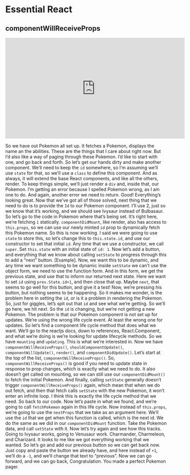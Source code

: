<Head>
  <title>Learn React | Essential React > componentWillReceiveProps</title>
</Head>

# Essential React

## componentWillReceiveProps

<iframe width="560" height="315" src="https://www.youtube.com/embed/SAYPAWnZEk0" frameborder="0" allow="autoplay; encrypted-media" allowfullscreen></iframe>

So we have out Pokemon all set up. It fetches a Pokemon, displays the name an the abilities. These are the things that I care about right now. But I’d also like a way of paging through these Pokemon. I’d like to start with one, and go back and forth. So let’s get our hands dirty and make another component. We’ll need to keep the `id` somewhere, so I’m assuming we’ll use `state` for that, so we’ll use a `class` to define this component. And as always, it will extend the base React components, and like all the others, render. To keep things simple, we’ll just render a `div` and, inside that, our Pokemon. I’m getting an error because I spelled Pokemon wrong, as I am one to do. And again, another error we need to return. Good! Everything’s looking great. Now that we’ve got all of those solved, next thing that we need to do is to provide the `Id` to our Pokemon component. I’ll use 2, just so we know that it’s working, and we should see Ivysaur instead of Bulbasaur. So let’s go to the code in Pokemon where that’s being set. It’s right here, we’re fetching `1` statically. `componentDidMount`, like render, also has access to `this.props`, so we can use our newly minted `id` prop to dynamically fetch this Pokemon name. So this is now working. I said we were going to use `state` to store this, so let’s change this to `this.state.id`, and use our constructor to set that initial `id`. Any time that we use a constructor, we call `super`. Set `this.state` with an initial state of `id: 1`. Now let’s add a button, and everything that we know about calling `setState` to progress through this to add a “next” button. [Example]. Now, we want this to be dynamic, and any time we want something to be dynamic inside `setState` we can’t use the object form, we need to use the function form. And in this form, we get the previous state, and use that to inform our returned next state. Here we want to set `id` using `prev.State.id+1`, and then close that up. Maybe `next`, that seems to go well for this button, and give it a test! Now, we’re pressing his button, but nothing seems to be happening. So it makes me wonder, is the problem here in setting the `id`, or is it a problem in rendering the Pokemon. So, just for giggles, let’s spit out that `id` and see what we’re getting. So we’ll go here, we hit next. So the `id` is changing, but we’re not getting a new Pokemon. The problem is that our Pokemon component is not set up for updates. We’re using the wrong life cycle event. At least the wrong one for updates. So let’s find a component life cycle method that does what we want. We’ll go to the reactjs docs, down to references, React.Component, and what we’re doing is we’re looking for update lifecycle methods. So we have `mounting` and `updating`. This is what we’re interested in. Now we have `componentWillReceiveProps()`, `shouldComponentUpdate()`, `componentWillUpdate()`, `render()`, and `componentDidUpdate()`. Let’s start at the top of the list, `componentWillReceiveProps()`. So, `componentWillReceiveProps()` is good if you need to update state in response to prop changes, which is exactly what we need to do. It also doesn’t get called on mounting, so we can still use our `componentDidMount()` to fetch the initial Pokemon. And finally, calling `setState` generally doesn’t trigger `componentWillReceiveProps()` again, which mean that when we do out fetch, and then that fetch calls `setState` with the new Pokemon, it won’t enter an infinite loop. I think this is exactly the life cycle method that we need. So back to our code. Now let’s paste in what we found, and we’re going to call `fetchPokemon` again in this life cycle. Now instead of `this.props`, we’re going to use the `nextProps` that we take as an argument here. We’ll use the `id` that we get when this function is called, which is the next id. We do the same as we did in our `componentDidMount` function. Take the Pokemon data, and call `setState` with it. Now let’s try again and see how this tracks. Going to Ivysaur works, going to Venusaur work. Charmander, Charmeleon, and Charizard. It looks to me like we got everything working that we wanted. So let’s go and add our previous button so we can get back now. Just copy and paste the button we already have, and here instead of `+1`, we’ll do a `-1`, and we’ll change that text to “previous”. Now we can go forward, and we can go back, Congratulation. You made a perfect Pokemon pager.
